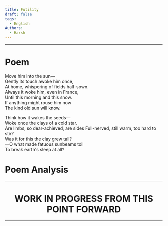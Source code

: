 ```yaml
---
title: Futility
draft: false
tags:
  - English
Authors:
  - Harsh
---
```

---


# Poem

Move him into the sun—  
Gently its touch awoke him once,  
At home, whispering of fields half-sown.  
Always it woke him, even in France,  
Until this morning and this snow.  
If anything might rouse him now  
The kind old sun will know.

Think how it wakes the seeds—  
Woke once the clays of a cold star.  
Are limbs, so dear-achieved, are sides 
Full-nerved, still warm, too hard to stir?  
Was it for this the clay grew tall?  
—O what made fatuous sunbeams toil  
To break earth's sleep at all?


# Poem Analysis


---

<h1 style="text-align:center">WORK IN PROGRESS FROM THIS POINT FORWARD</h1>

---
